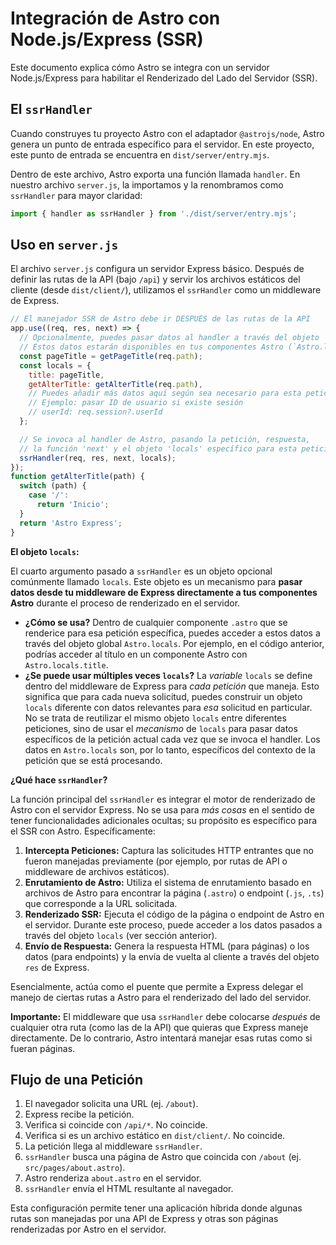 # Integración de Astro con Node.js/Express (SSR)

Este documento explica cómo Astro se integra con un servidor Node.js/Express para habilitar el Renderizado del Lado del Servidor (SSR).

## El `ssrHandler`

Cuando construyes tu proyecto Astro con el adaptador `@astrojs/node`, Astro genera un punto de entrada específico para el servidor. En este proyecto, este punto de entrada se encuentra en `dist/server/entry.mjs`.

Dentro de este archivo, Astro exporta una función llamada `handler`. En nuestro archivo `server.js`, la importamos y la renombramos como `ssrHandler` para mayor claridad:

```javascript
import { handler as ssrHandler } from './dist/server/entry.mjs';
```

## Uso en `server.js`

El archivo `server.js` configura un servidor Express básico. Después de definir las rutas de la API (bajo `/api`) y servir los archivos estáticos del cliente (desde `dist/client/`), utilizamos el `ssrHandler` como un middleware de Express.

```javascript
// El manejador SSR de Astro debe ir DESPUÉS de las rutas de la API
app.use((req, res, next) => {
  // Opcionalmente, puedes pasar datos al handler a través del objeto 'locals'.
  // Estos datos estarán disponibles en tus componentes Astro (`Astro.locals`).
  const pageTitle = getPageTitle(req.path);
  const locals = {
    title: pageTitle,
    getAlterTitle: getAlterTitle(req.path),
    // Puedes añadir más datos aquí según sea necesario para esta petición
    // Ejemplo: pasar ID de usuario si existe sesión
    // userId: req.session?.userId 
  };

  // Se invoca al handler de Astro, pasando la petición, respuesta,
  // la función 'next' y el objeto 'locals' específico para esta petición.
  ssrHandler(req, res, next, locals);
});
function getAlterTitle(path) {
  switch (path) {
    case '/':
      return 'Inicio';  
  }
  return 'Astro Express';
}
```

**El objeto `locals`:**

El cuarto argumento pasado a `ssrHandler` es un objeto opcional comúnmente llamado `locals`. Este objeto es un mecanismo para **pasar datos desde tu middleware de Express directamente a tus componentes Astro** durante el proceso de renderizado en el servidor.

*   **¿Cómo se usa?** Dentro de cualquier componente `.astro` que se renderice para esa petición específica, puedes acceder a estos datos a través del objeto global `Astro.locals`. Por ejemplo, en el código anterior, podrías acceder al título en un componente Astro con `Astro.locals.title`.
*   **¿Se puede usar múltiples veces `locals`?** La *variable* `locals` se define dentro del middleware de Express para *cada petición* que maneja. Esto significa que para cada nueva solicitud, puedes construir un objeto `locals` diferente con datos relevantes para *esa* solicitud en particular. No se trata de reutilizar el mismo objeto `locals` entre diferentes peticiones, sino de usar el *mecanismo* de `locals` para pasar datos específicos de la petición actual cada vez que se invoca el handler. Los datos en `Astro.locals` son, por lo tanto, específicos del contexto de la petición que se está procesando.

**¿Qué hace `ssrHandler`?**

La función principal del `ssrHandler` es integrar el motor de renderizado de Astro con el servidor Express. No se usa para *más cosas* en el sentido de tener funcionalidades adicionales ocultas; su propósito es específico para el SSR con Astro. Específicamente:

1.  **Intercepta Peticiones:** Captura las solicitudes HTTP entrantes que no fueron manejadas previamente (por ejemplo, por rutas de API o middleware de archivos estáticos).
2.  **Enrutamiento de Astro:** Utiliza el sistema de enrutamiento basado en archivos de Astro para encontrar la página (`.astro`) o endpoint (`.js`, `.ts`) que corresponde a la URL solicitada.
3.  **Renderizado SSR:** Ejecuta el código de la página o endpoint de Astro en el servidor. Durante este proceso, puede acceder a los datos pasados a través del objeto `locals` (ver sección anterior).
4.  **Envío de Respuesta:** Genera la respuesta HTML (para páginas) o los datos (para endpoints) y la envía de vuelta al cliente a través del objeto `res` de Express.

Esencialmente, actúa como el puente que permite a Express delegar el manejo de ciertas rutas a Astro para el renderizado del lado del servidor.

**Importante:** El middleware que usa `ssrHandler` debe colocarse *después* de cualquier otra ruta (como las de la API) que quieras que Express maneje directamente. De lo contrario, Astro intentará manejar esas rutas como si fueran páginas.

## Flujo de una Petición

1.  El navegador solicita una URL (ej. `/about`).
2.  Express recibe la petición.
3.  Verifica si coincide con `/api/*`. No coincide.
4.  Verifica si es un archivo estático en `dist/client/`. No coincide.
5.  La petición llega al middleware `ssrHandler`.
6.  `ssrHandler` busca una página de Astro que coincida con `/about` (ej. `src/pages/about.astro`).
7.  Astro renderiza `about.astro` en el servidor.
8.  `ssrHandler` envía el HTML resultante al navegador.

Esta configuración permite tener una aplicación híbrida donde algunas rutas son manejadas por una API de Express y otras son páginas renderizadas por Astro en el servidor.